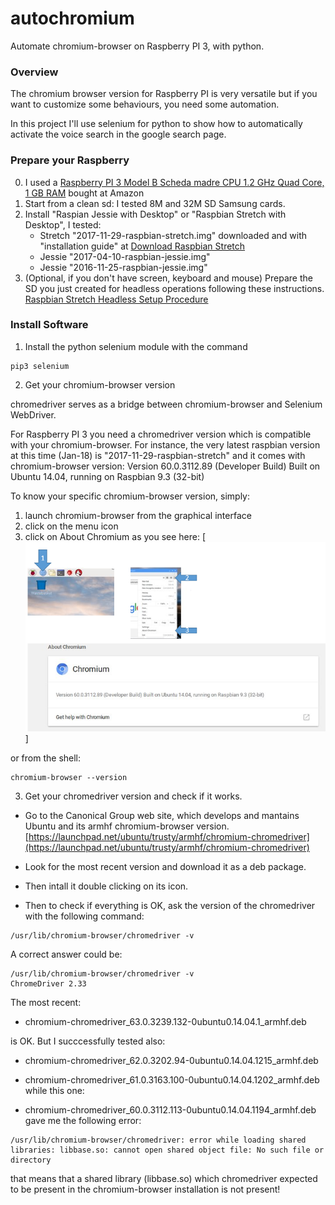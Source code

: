 # autochromium

Automate chromium-browser on Raspberry PI 3, with python.

### Overview
The chromium browser version for Raspberry PI is very versatile but if you want to customize some behaviours, you need some automation.

In this project I'll use selenium for python to show how to automatically activate the voice search in the google search page.

### Prepare your Raspberry
0. I used a [Raspberry PI 3 Model B Scheda madre CPU 1.2 GHz Quad Core, 1 GB RAM](https://www.amazon.it/gp/product/B01CD5VC92/ref=oh_aui_search_detailpage?ie=UTF8&psc=1) bought at Amazon
1. Start from a clean sd: I tested 8M and 32M SD Samsung cards.
2. Install "Raspian Jessie with Desktop" or "Raspbian Stretch with Desktop", I tested:
   - Stretch "2017-11-29-raspbian-stretch.img" downloaded and with "installation guide" at [Download Raspbian Stretch](https://www.raspberrypi.org/downloads/raspbian/)
   - Jessie "2017-04-10-raspbian-jessie.img"
   - Jessie "2016-11-25-raspbian-jessie.img"
3. (Optional, if you don't have screen, keyboard and mouse) Prepare the SD you just created for headless operations following these instructions. [
Raspbian Stretch Headless Setup Procedure](https://www.raspberrypi.org/forums/viewtopic.php?t=191252) 

### Install Software

1. Install the python selenium module with the command
```
pip3 selenium
```

2. Get your chromium-browser version

chromedriver serves as a bridge between chromium-browser and Selenium WebDriver.

For Raspberry PI 3 you need a chromedriver version which is compatible with your chromium-browser.
For instance, the very latest raspbian version at this time (Jan-18) is "2017-11-29-raspbian-stretch" and it comes with chromium-browser version: 
Version 60.0.3112.89 (Developer Build) Built on Ubuntu 14.04, running on Raspbian 9.3 (32-bit)

To know your specific chromium-browser version, simply:
1. launch chromium-browser from the graphical interface 
2. click on the menu icon
3. click on About Chromium as you see here:
[![](https://github.com/guido57/autochromium/blob/master/chromium-browser-v.PNG)]

or from the shell:
```
chromium-browser --version
```

3. Get your chromedriver version and check if it works.

- Go to the Canonical Group web site, which develops and mantains Ubuntu and its armhf chromium-browser version. 
[https://launchpad.net/ubuntu/trusty/armhf/chromium-chromedriver](https://launchpad.net/ubuntu/trusty/armhf/chromium-chromedriver)

- Look for the most recent version and download it as a deb package.
- Then intall it double clicking on its icon.
- Then to check if everything is OK, ask the version of the chromedriver with the following command:
```
/usr/lib/chromium-browser/chromedriver -v
```
A correct answer could be:
```
/usr/lib/chromium-browser/chromedriver -v
ChromeDriver 2.33
```

The most recent:
- chromium-chromedriver_63.0.3239.132-0ubuntu0.14.04.1_armhf.deb

is OK. But I succcessfully tested also:
- chromium-chromedriver_62.0.3202.94-0ubuntu0.14.04.1215_armhf.deb
- chromium-chromedriver_61.0.3163.100-0ubuntu0.14.04.1202_armhf.deb
while this one:

- chromium-chromedriver_60.0.3112.113-0ubuntu0.14.04.1194_armhf.deb 
gave me the following error:
```
/usr/lib/chromium-browser/chromedriver: error while loading shared libraries: libbase.so: cannot open shared object file: No such file or directory
```
that means that a shared library (libbase.so) which chromedriver expected to be present in the chromium-browser installation is not present!




